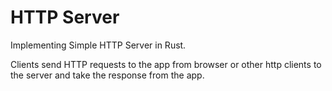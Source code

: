 # HTTP Server
Implementing Simple HTTP Server in Rust.

Clients send HTTP requests to the app from browser or other http clients to the server and take the response from the app.
